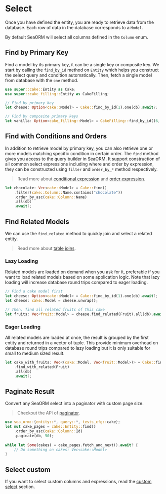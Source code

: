 # Select

Once you have defined the entity, you are ready to retrieve data from the database. Each row of data in the database corresponds to a `Model`.

By default SeaORM will select all columns defined in the `Column` enum.

## Find by Primary Key

Find a model by its primary key, it can be a single key or composite key. We start by calling the `find_by_id` method on `Entity` which helps you construct the select query and condition automatically. Then, fetch a single model from database with the `one` method.

```rust
use super::cake::Entity as Cake;
use super::cake_filling::Entity as CakeFilling;

// Find by primary key
let cheese: Option<cake::Model> = Cake::find_by_id(1).one(db).await?;

// Find by composite primary keys
let vanilla: Option<cake_filling::Model> = CakeFilling::find_by_id((6, 8)).one(db).await?;
```

## Find with Conditions and Orders

In addition to retrieve model by primary key, you can also retrieve one or more models matching specific condition in certain order. The `find` method gives you access to the query builder in SeaORM. It support construction of all common select expressions including where and order by expression, they can be constructed using `filter` and `order_by_*` method respectively.

> Read more about [conditional expression](/docs/advanced-query/conditional-expression#) and [order expression](#).

```rust
let chocolate: Vec<cake::Model> = Cake::find()
    .filter(cake::Column::Name.contains("chocolate"))
    .order_by_asc(cake::Column::Name)
    .all(db)
    .await?;
```

## Find Related Models

We can use the `find_related` method to quickly join and select a related entity.

> Read more about [table joins](/docs/advanced-query/more-join#).

### Lazy Loading

Related models are loaded on demand when you ask for it, preferable if you want to load related models based on some application logic. Note that lazy loading will increase database round trips compared to eager loading.

```rust
// Find a cake model first
let cheese: Option<cake::Model> = Cake::find_by_id(1).one(db).await?;
let cheese: cake::Model = cheese.unwrap();

// Then, find all related fruits of this cake
let fruits: Vec<fruit::Model> = cheese.find_related(Fruit).all(db).await?;
```

### Eager Loading

All related models are loaded at once, the result is grouped by the first entity and returned in a vector of tuple. This provide minimum overhead on database round trips compared to lazy loading but it is only suitable for small to medium sized result.

```rust
let cake_with_fruits: Vec<(cake::Model, Vec<fruit::Model>)> = Cake::find()
    .find_with_related(Fruit)
    .all(db)
    .await?;
```

## Paginate Result

Convert any SeaORM select into a paginator with custom page size.

> Checkout the API of [paginator](#).

```rust
use sea_orm::{entity::*, query::*, tests_cfg::cake};
let mut cake_pages = cake::Entity::find()
    .order_by_asc(cake::Column::Id)
    .paginate(db, 50);
 
while let Some(cakes) = cake_pages.fetch_and_next().await? {
    // Do something on cakes: Vec<cake::Model>
}
```

## Select custom

If you want to select custom columns and expressions, read the [custom select](/docs/advanced-query/custom-select#) section.
